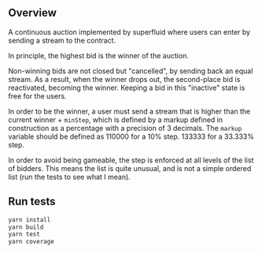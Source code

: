 ## Overview
A continuous auction implemented by superfluid where users can enter by sending a stream to the contract.

In principle, the highest bid is the winner of the auction.

Non-winning bids are not closed but "cancelled", by sending back an equal stream. As a result, when the winner drops out, the second-place bid is reactivated, becoming the winner. Keeping a bid in this "inactive" state is free for the users.

In order to be the winner, a user must send a stream that is higher than the current winner + `minStep`, which is defined by a markup defined in construction as a percentage with a precision of 3 decimals. The `markup` variable should be defined as 110000 for a 10% step. 133333 for a 33.333% step.

In order to avoid being gameable, the step is enforced at all levels of the list of bidders. This means the list is quite unusual, and is not a simple ordered list (run the tests to see what I mean).

## Run tests

```bash
yarn install
yarn build
yarn test
yarn coverage
```
